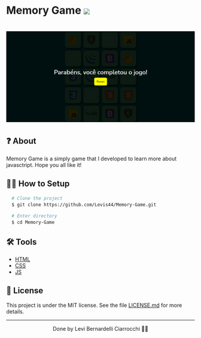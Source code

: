 # Memory Game <img width="30px" align="center" src="https://emojipedia-us.s3.dualstack.us-west-1.amazonaws.com/thumbs/120/apple/271/brain_1f9e0.png"/>

<h1>
  <img 
    src="assets/images/print.png"
  />
</h1>

## ❓ About

Memory Game is a simply game that I developed to learn more about javasctript. Hope you all like it!




## 👨‍💻 How to Setup

```bash
  # Clone the project
  $ git clone https://github.com/Levis44/Memory-Game.git
```
```bash
  # Enter directory
  $ cd Memory-Game
```


## 🛠️ Tools

* [HTML](https://html5.org/) 
* [CSS](https://developer.mozilla.org/pt-BR/docs/Web/CSS) 
* [JS](https://js.org/) 


## 📝 License

This project is under the MIT license. See the file [LICENSE.md](LICENSE) for more details.

---

<p align="center">Done by Levi Bernardelli Ciarrocchi ✌🏼</p>
